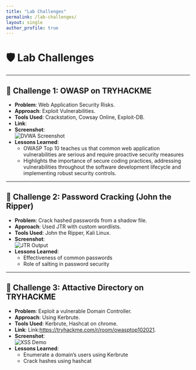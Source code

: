 ```yaml
---
title: "Lab Challenges"
permalink: /lab-challenges/
layout: single
author_profile: true
---
```

# 🛡️ **Lab Challenges**

---

## 🧩 **Challenge 1: OWASP on TRYHACKME**
- **Problem**: Web Application Security Risks.
- **Approach**: Exploit Vulnerabilities.
- **Tools Used**: Crackstation, Cowsay Online, Exploit-DB.
- **Link**: 
- **Screenshot**:  
  ![DVWA Screenshot](assets/images/dvwa_sql_injection.png)
- **Lessons Learned**:
  - OWASP Top 10 teaches us that common web application vulnerabilities are serious and require proactive security measures
  - Highlights the importance of secure coding practices, addressing vulnerabilities throughout the software development lifecycle and implementing robust security controls.

---

## 🧩 **Challenge 2: Password Cracking (John the Ripper)**
- **Problem**: Crack hashed passwords from a shadow file.
- **Approach**: Used JTR with custom wordlists.
- **Tools Used**: John the Ripper, Kali Linux.
- **Screenshot**:  
  ![JTR Output](assets/images/jtr_crack.png)
- **Lessons Learned**:
  - Effectiveness of common passwords
  - Role of salting in password security

---

## 🧩 **Challenge 3: Attactive Directory on TRYHACKME**
- **Problem**: Exploit a vulnerable Domain Controller.
- **Approach**: Using Kerbrute.
- **Tools Used**: Kerbrute, Hashcat on chrome.
- **Link**: Link:https://tryhackme.com/r/room/owasptop102021.
- **Screenshot**:  
  ![XSS Demo](assets/images/xss_popup.png)
- **Lessons Learned**:
  - Enumerate a domain’s users using Kerbrute
  - Crack hashes using hashcat

